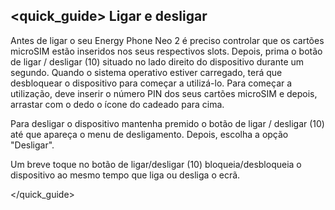 ## <quick_guide> Ligar e desligar

Antes de ligar o seu Energy Phone Neo 2 é preciso controlar que os cartões microSIM estão inseridos nos seus respectivos slots. Depois, prima o botão de ligar / desligar (10) situado no lado direito do dispositivo durante um segundo.  Quando o sistema operativo estiver carregado, terá que desbloquear o dispositivo para começar a utilizá-lo.  Para começar a utilização, deve inserir o número PIN dos seus cartões microSIM e depois, arrastar com o dedo o ícone do cadeado para cima.

Para desligar o dispositivo mantenha premido o botão de ligar / desligar (10) até que apareça o menu de desligamento. Depois, escolha a opção "Desligar".

Um breve toque no botão de ligar/desligar (10) bloqueia/desbloqueia o dispositivo ao mesmo tempo que liga ou desliga o ecrã.



</quick_guide>
